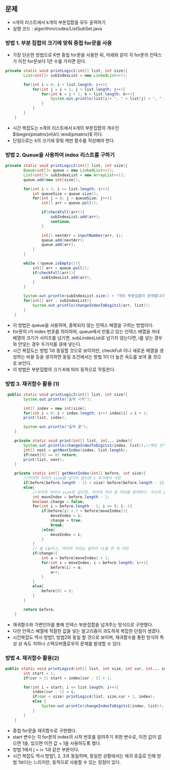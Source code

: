 ## 문제
* n개의 리스트에서 k개의 부분집합을 모두 출력하기
* 실행 코드 : algorithm/codes/ListSubSet.java

### 방법 1. 부분 집합의 크기에 맞춰 중첩 for문을 사용
* 가장 단순한 방법으로 K번 중첩 for문을 사용한 뒤, 아래와 같이 각 for문의 인덱스가 이전 for문보다 1큰 수를 가지면 된다.
```java
private static void printLogic1(int[] list, int size){
        List<int[]> subIndexList = new LinkedList<>();

        for(int i = 0; i < list.length; i++){
            for(int j = i + 1; j < list.length; j++){
                for(int k = j + 1; k < list.length; k++){
                    System.out.println(list[i]+ ", " + list[j] + ", " + list[k]);
                }
            }
        }
    }
```
* 시간 복잡도는 n개의 리스트에서 k개의 부분집합의 개수인 $\begin{pmatrix}n\\k\\ \end{pmatrix}$ 이다.
* 단점으로는 k의 크기에 맞춰 매번 함수를 작성해야 한다.

### 방법 2. Queue을 사용하여 index 리스트를 구하기
```java
private static void printLogic2(int[] list, int size){
        Queue<int[]> queue = new LinkedList<>();
        List<int[]> subIndexList = new ArrayList<>();
        queue.add(new int[size]);

        for(int i = 1; i <= list.length; i++){
            int queueSize = queue.size();
            for(int j = 0; j < queueSize; j++){
                int[] arr = queue.poll();

                if(checkFull(arr)){
                    subIndexList.add(arr);
                    continue;
                }

                int[] nextArr = inputNumber(arr, i);
                queue.add(nextArr);
                queue.add(arr);
            }
        }

        while (!queue.isEmpty()){
            int[] arr = queue.poll();
            if(checkFull(arr)){
                subIndexList.add(arr);
            }
        }

        System.out.println(subIndexList.size() + "개의 부분집합이 존재합니다.");
        for(int[] arr : subIndexList){
            System.out.println(changeIndexToDigits1(arr, list));
        }
    }
```
* 이 방법은 queue을 사용하여, 중복되지 않는 인덱스 배열을 구하는 방법이다.
* for문의 i가 index 번호를 의미하며, queue에서 만들고 있는 인덱스 배열을 꺼내 배열의 크기가 사이즈를 넘기면, subLindexList로 넘기지 않는다면, i를 넣는 경우와 안넣는 경우 두가지를 큐에 넣는다.
* 시간 복잡도는 방법 1과 동일할 것으로 보이지만, checkFull 이나 새로운 배열을 생성하는 비용 등을 생각하면 동일 조건에서는 방법 1이 더 높은 속도를 보여 줄 것으로 보인다.
* 이 방법은 부분집합의 크기 K에 따라 동적으로 작동한다.

### 방법 3. 재귀함수 활용 (1)
```java
 public static void printLogic3(int[] list, int size){
        System.out.println("출력 시작");

        int[] index = new int[size];
        for(int i = 0; i < index.length; i++) index[i] = i + 1;
        print(list, index);

        System.out.println("출력 끝");
    }

    private static void print(int[] list, int... index){
        System.out.println(changeIndexToDigits1(index, list));//해당 인덱스 출력
        int[] next = getNextIndex(index, list.length);
        if(next[0] == 0) return;
        print(list, next);
    }

    private static int[] getNextIndex(int[] before, int size){
        //마지막 자리가 size를 넘기지 않으면 1 추가해서 리턴
        if(before[before.length - 1] < size) before[before.length - 1]++;
        else{
            //마지막 자리가 size와 같으면, 마지막 자리 앞 자리를 탐색한다. 자신과 2이상 초과하는 경우를 찾는다.
            int moveIndex = before.length - 1;
            boolean change = false;
            for(int i = before.length - 1; i >= 0; i--){
                if(before[i] + 1 < before[moveIndex]){
                    moveIndex = i;
                    change = true;
                    break;
                }else{
                    moveIndex = i;
                }
            }
            // 을 1늘리고, 마지막 자리는 앞자리 +1을 한 뒤 리턴
            if(change){
                int a = before[moveIndex] + 1;
                for(int i = moveIndex; i < before.length; i++){
                    before[i] = a;
                    a++;
                }
            }
            else{
                before[0] = 0;
            }
        }

        return before;
    }
```
* 재귀함수와 가변인자를 통해 인덱스 부분집합을 넘겨주는 방식으로 구현했다.
* 다만 인덱스 배열에 적절한 값을 넣는 알고리즘이 과도하게 복잡한 단점이 생겼다.
* 시간복잡도 역시 방법1, 방법2와 동일 할 것으로 보이며, 재귀함수를 통한 방식의 특성 상 속도 저하나 스택오버플로우의 문제를 발생할 수 있다.

### 방법 4. 재귀함수 활용(2)
```java
public static void printLogic4(int[] list, int size, int cur, int... index){
        int start = 1;
        if(cur > 1) start = index[cur - 2] + 1;

        for(int i = start; i <= list.length; i++){
            index[cur - 1] = i;
            if(cur < size) printLogic4(list, size,cur + 1, index);
            else {
                System.out.println(changeIndexToDigits1(index, list));
            }
        }
    }
```
* 중첩 for문을 재귀함수로 구현했다.
* start 변수는 각 for문의 index의 시작 번호를 알려주기 위한 변수로, 이전 값이 없으면 1을, 있으면 이전 값 + 1을 사용하도록 했다.
* 방법 1에서 j = i+ 1과 같은 부분이다.
* 시간 복잡도 역시 방법1, 2, 3과 동일하며, 동일한 상황에서는 재귀 호출로 인해 방법 1보다는 느리지만, 동적으로 사용할 수 있는 장점이 있다.

